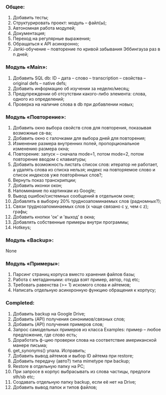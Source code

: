 ### Общее:
1. Добавить тесты;
2. Структурировать проект: модуль – файл(ы); 
3. Автономная работа модулей;
4. Документация;
5. Переход на регулярные выражения; 
6. Обращаться к API асинхронно;
7. Janki-обучение – повторение по кривой забывания Эббингауза раз в n дней;

### Модуль «Main»:
1. Добавить SQL db: ID – дата – слово – transcription – свойства – original defs – native defs;
3. Добавить информацию об изучении за неделю/месяц;
5. Предупреждении об отсутствии какого-либо элемента: слова, одного из определений; 
6. Проверка на наличие слова в db при добавлении новых;

### Модуль «Повторение»:
1. Добавить окно выбора свойств слов для повторения, показывая возможные св-ва;
2. Добавить окно с галочками для выбора дней для повторения;
3. Изменение размера внутренних полей, пропорциональное изменению размера окна;
4. Повторение: запуск – сначала mode=1, потом mode=2, потом повторение вводом с клавиатуры;
5. Добавить возможность листать список слов: итератор не работает, а удалять 
слова из списка нельзя; индекс на повторяемое слово и список индексов уже повторённых слов?;
6. Вернуть показ транскрипции;
7. Добавить иконки окон; 
8. Напоминание по картинкам из Google;
9. Вывод ошибок/системных сообщений в отдельном окне; 
10. Добавлять в выборку 20% труднозапоминаемых слов (радномных?);
11. Связи труднозапоминаемых слов (x чаще связано с y, чем с z); графы;
12. Добавить кнопки 'ок' и 'выход' в окна;
13. Добавлять собственные примеры внутри программы; 
14. Hotkeys;

### Модуль «Backup»:
None

### Модуль «Примеры»:
1. Парсинг страниц корпуса вместо хранения файлов базы;
2. Работа с метаданными: откуда взят пример, автор, год etc;
3. Требовать равенства (>= 1) искомого слова и айтемов;
4. Написать отдельную асинхронную функцию обращения к корпусу; 

### Completed:
1. Добавить backup на Google Drive;
2. Добавить (API) получения синонимов/связных слов;
3. Добавить (API) получения примеров слов; 
4. Запрос самодельных примеров из класса Examples: пример – любое предложение, где слово есть;
5. Доработать ф-цию проверки слова на соответствие американской манере письма;
6. get_synonyms() упала. Исправить;
7. Добавить вывод айтемов и выбор ID айтема при restore;
8. Добавить передачу (авто?) типа mimetype при backup;
9. Restore в отдельную папку на PC;
10. При запросе в корпус выбрасывать из слова частицы, предлоги sth/sb etc;
11. Создавать отдельную папку backup, если её нет на Drive;
12. Добавить вывод папок и типов файлов;